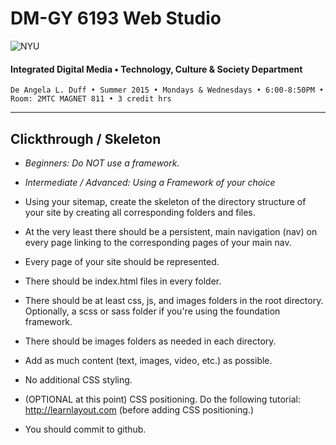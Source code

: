 # DM-GY 6193 Web Studio

![NYU](http://ws2.polishedsolid.com/de/nyu_soe_logo.png)
#### Integrated Digital Media • Technology, Culture & Society Department

    De Angela L. Duff • Summer 2015 • Mondays & Wednesdays • 6:00-8:50PM • Room: 2MTC MAGNET 811 • 3 credit hrs

---

## Clickthrough / Skeleton

* *Beginners: Do NOT use a framework.*
* *Intermediate / Advanced: Using a Framework of your choice*

* Using your sitemap, create the skeleton of the directory structure of your site by creating all corresponding folders and files. 
* At the very least there should be a persistent, main navigation (nav) on every page linking to the corresponding pages of your main nav. 
* Every page of your site should be represented.
* There should be index.html files in every folder.
* There should be at least css, js, and images folders in the root directory. Optionally, a scss or sass folder if you're using the foundation framework.
* There should be images folders as needed in each directory.
* Add as much content (text, images, video, etc.) as possible.
* No additional CSS styling.
* (OPTIONAL at this point) CSS positioning. Do the following tutorial: http://learnlayout.com (before adding CSS positioning.) 
* You should commit to github.












